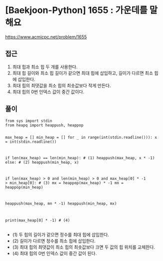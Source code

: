 [Baekjoon-Python] 1655 : 가운데를 말해요
=
<p><a href="https://www.acmicpc.net/problem/1655">https://www.acmicpc.net/problem/1655</a></p>
<h2>접근</h2>
<ol>
<li>최대 힙과 최소 힙 두 개를 사용한다.</li>
<li>최대 힙 길이와 최소 힙 길이가 같으면 최대 힙에 삽입하고, 길이가 다르면 최소 힙에 삽입한다.</li>
<li>최대 힙의 최댓값을 최소 힙의 최솟값보다 작게 만든다.</li>
<li>최대 힙의 0번 인덱스 값이 중간 값이다.</li>
</ol>
<h2>풀이</h2>
<pre><code class="python">from sys import stdin
from heapq import heappush, heappop


max\_heap = []
min\_heap = []
for \_ in range(int(stdin.readline())):
 x = int(stdin.readline())

 if len(max\_heap) == len(min\_heap): # (1)
 heappush(max\_heap, x \* -1)
 else: # (2)
 heappush(min\_heap, x)

 if len(max\_heap) > 0 and len(min\_heap) > 0 and max\_heap[0] \* -1 > min\_heap[0]: # (3)
 mx = heappop(max\_heap) \* -1
 mn = heappop(min\_heap)

 heappush(max\_heap, mn \* -1)
 heappush(min\_heap, mx)

 print(max\_heap[0] \* -1) # (4)</code></pre>
<ul>
<li>(1) 두 힙의 길이가 같으면 정수를 최대 힙에 삽입한다.</li>
<li>(2) 길이가 다르면 정수를 최소 힙에 삽입한다.</li>
<li>(3) 최대 힙의 최댓값이 최소 힙의 최솟값보다 크면 두 값의 힙 위치를 교체한다.</li>
<li>(4) 최대 힙의 0번 인덱스 값이 중간 값이 된다.</li>
</ul>